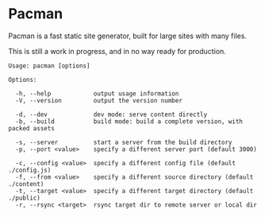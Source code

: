 # Pacman

Pacman is a fast static site generator, built for large sites with many files.

This is still a work in progress, and in no way ready for production.

    Usage: pacman [options]

    Options:

      -h, --help            output usage information
      -V, --version         output the version number

      -d, --dev             dev mode: serve content directly
      -b, --build           build mode: build a complete version, with packed assets

      -s, --server          start a server from the build directory
      -p, --port <value>    specify a different server port (default 3000)

      -c, --config <value>  specify a different config file (default ./config.js)
      -f, --from <value>    specify a different source directory (default ./content)
      -t, --target <value>  specify a different target directory (default ./public)
      -r, --rsync <target>  rsync target dir to remote server or local dir
